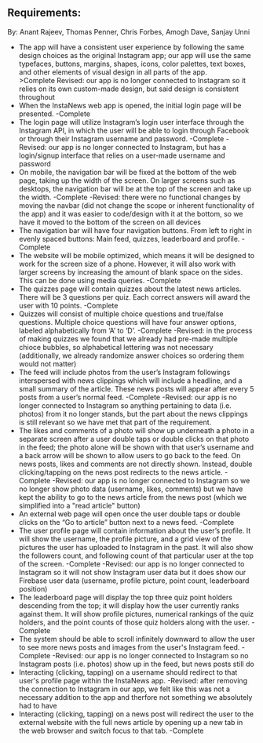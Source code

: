 ## Requirements: 

By: Anant Rajeev, Thomas Penner, Chris Forbes, Amogh Dave, Sanjay Unni

* The app will have a consistent user experience by following the same design choices as the original Instagram app; our app will use the same typefaces, buttons, margins, shapes, icons, color palettes, text boxes, and other elements of visual design in all parts of the app.
        <br/>>Complete
        Revised: our app is no longer connected to Instagram so it relies on its own custom-made design, but said design is consistent throughout
* When the InstaNews web app is opened, the initial login page will be presented.
    -Complete
* The login page will utilize Instagram’s login user interface through the Instagram API, in which the user will be able to login through Facebook or through their Instagram username and password.
    -Complete
    -Revised: our app is no longer connected to Instagram, but has a login/signup interface that relies on a user-made username and password
* On mobile, the navigation bar will be fixed at the bottom of the web page, taking up the width of the screen. On larger screens such as desktops, the navigation bar will be at the top of the screen and take up the width.
    -Complete
    -Revised: there were no functional changes by moving the navbar (did not change the scope or inherent functionality of the app) and it was easier to code/design with it at the bottom, so we have it moved to the bottom of the screen on all devices
*  The navigation bar will have four navigation buttons. From left to right in evenly spaced buttons: Main feed, quizzes, leaderboard and profile.
    -Complete
* The website will be mobile optimized, which means it will be designed to work for the screen size of a phone. However, it will also work with larger screens by increasing the amount of blank space on the sides. This can be done using media queries.
    -Complete
* The quizzes page will contain quizzes about the latest news articles. There will be 3 questions per quiz. Each correct answers will award the user with 10 points.
    -Complete
* Quizzes will consist of multiple choice questions and true/false questions. Multiple choice questions will have four answer options, labeled alphabetically from ‘A’ to ‘D’.
    -Complete
    -Revised: in the process of making quizzes we found that we already had pre-made multiple chioce bubbles, so alphabetical lettering was not necessary (additionally, we already randomize answer choices so ordering them would not matter)
* The feed will include photos from the user’s Instagram followings interspersed with news clippings which will include a headline, and a small summary of the article. These news posts will appear after every 5 posts from a user’s normal feed. 
    -Complete
    -Revised: our app is no longer connected to Instagram so anything pertaining to data (i.e. photos) from it no longer stands, but the part about the news clippings is still relevant so we have met that part of the requirement.
* The likes and comments of a photo will show up underneath a photo in a separate screen after a user double taps or double clicks on that photo in the feed; the photo alone will be shown with that user’s username and a back arrow will be shown to allow users to go back to the feed. On news posts, likes and comments are not directly shown. Instead, double clicking/tapping on the news post redirects to the news article. 
    -Complete
    -Revised: our app is no longer connected to Instagram so we no longer show photo data (username, likes, comments) but we have kept the ability to go to the news article from the news post (which we simplified into a "read article" button)
* An external web page will open once the user double taps or double clicks on the “Go to article” button next to a news feed.
    -Complete
* The user profile page will contain information about the user’s profile. It will show the username, the profile picture, and a grid view of the pictures the user has uploaded to Instagram in the past. It will also show the followers count, and following count of that particular user at the top of the screen.
    -Complete
    -Revised: our app is no longer connected to Instagram so it will not show Instagram user data but it does show our Firebase user data (username, profile picture, point count, leaderboard position)
* The leaderboard page will display the top three quiz point holders descending from the top; it will display how the user currently ranks against them. It will show profile pictures, numerical rankings of the quiz holders, and the point counts of those quiz holders along with the user.
    -Complete
* The system should be able to scroll infinitely downward to allow the user to see more news posts and images from the user's Instagram feed.
    -Complete
    -Revised: our app is no longer connected to Instagram so no Instagram posts (i.e. photos) show up in the feed, but news posts still do
* Interacting (clicking, tapping) on a username should redirect to that user's profile page within the InstaNews app.
    -Revised: after removing the connection to Instagram in our app, we felt like this was not a necessary addition to the app and therfore not something we absolutely had to have
* Interacting (clicking, tapping) on a news post will redirect the user to the external website with the full news article by opening up a new tab in the web browser and switch focus to that tab. 
    -Complete

